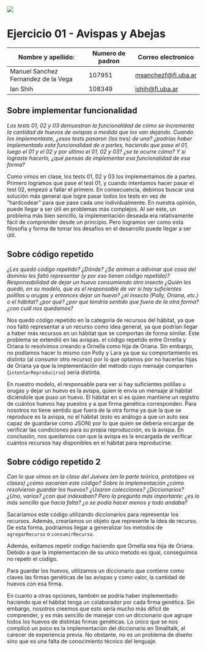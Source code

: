 ![](https://i.imgur.com/P0aqOMI.jpg)

# **Ejercicio 01 - Avispas y Abejas**

| Nombre y apellido:                  | Numero de padron | Correo electronico  |
| ----------------------------------- | ---------------- | ------------------- |
| Manuel Sanchez Fernandez de la Vega | 107951           | msanchezf@fi.uba.ar |
| Ian Shih                            | 108349           | ishih@fi.uba.ar     |

## Sobre implementar funcionalidad

*Los tests 01, 02 y 03 demuestran la funcionalidad de cómo se incrementa la cantidad de huevos de avispas a medida que los van dejando. Cuando los implementaste, ¿esos tests pasaron (los tres) de una? ¿podrías haber implementado esta funcionalidad de a partes, haciendo que pase el 01, luego el 01 y el 02 y por último el 01, 02 y 03? ¿se te ocurre cómo? Y si lograste hacerlo, ¿qué pensas de implementar esa funcionalidad de esa forma?*

Como vimos en clase, los tests 01, 02 y 03 los implementamos de a partes. Primero logramos que pase el test 01, y cuando intentamos hacer pasar el test 02, empezó a fallar el primero. En consecuencia, debimos buscar una solución más general que logre pasar todos los tests en vez de “hardcodear” para que pase cada uno individualmente. En nuestra opinión, puede llegar a ser útil en problemas más complejos. Al ser este, un problema más bien sencillo, la implementación deseada era relativamente fácil de comprender desde un principio. Pero logramos ver como esta filosofía y forma de tomar los desafíos en el desarrollo puede llegar a ser útil.

## Sobre código repetido

*¿Les quedó código repetido? ¿Dónde? ¿Se animan a adivinar qué cosa del dominio les faltó representar (y por eso tienen código repetido)? Responsabilidad de dejar un huevo consumiendo otro insecto ¿Quién les quedó, en su modelo, que es el responsable de ver si hay suficientes polillas u orugas y entonces dejar un huevo? ¿el insecto (Polly, Oriana, etc.) o el hábitat? ¿por qué? ¿por qué tendría sentido que fuera de la otra forma? ¿con cuál nos quedamos?*

Nos quedó código repetido en la categoría de recursos del hábitat, ya que nos faltó representar a un recurso como idea general, ya que podrían llegar a haber más recursos en un hábitat que se comportan de forma similar. Este problema se extendió en las avispas. el código repetido entre Ornella y Oriana lo resolvimos creando a Ornella como hija de Oriana. Sin embargo, no podíamos hacer lo mismo con Polly y Lara ya que su comportamiento es distinto (al consumir otro recurso) por lo que optamos por no hacerlas hijas de Oriana ya que la implementación del método cuyo mensaje comparten (`intentarReproducirse`) seria distinta.

En nuestro modelo, el responsable para ver si hay suficientes polillas u orugas y dejar un huevo es la avispa, quien le envía un mensaje al hábitat diciéndole que puso un huevo. El hábitat en sí es quien mantiene un registro de cuántos huevos hay puestos y a que firma genética corresponden. Para nosotros no tiene sentido que fuera de la otra forma ya que la que se reproduce es la avispa, no el hábitat (esto es análogo a que un auto sea capaz de guardarse como JSON) por lo que quien se debería encargar de verificar las condiciones para su propia reproducción, es la avispa. En conclusión, nos quedamos con que la avispa es la encargada de verificar cuántos recursos hay disponibles en el hábitat para reproducirse.

## Sobre código repetido 2

*Con lo que vimos en la clase del Jueves (en la parte teórica, prototipos vs clases) ¿cómo sacarían este código? Sobre la implementación ¿cómo resolvieron guardar los huevos? ¿Usaron colecciones? ¿Diccionarios? ¿Uno, varios? ¿con qué indexaban? Pero la pregunta más importante: ¿es lo más sencillo que hacía falta? ¿o se podía hacer menos y todo andaba?*

Sacaríamos este código utilizando diccionarios para representar los recursos. Además, crearíamos un objeto que represente la idea de recurso. De esta forma, podriamos llegar a generalizar los metodos de `agregarRecurso` o `consumirRecurso`.

Además, evitamos repetir codigo haciendo que Ornella sea hija de Oriana. Debido a que la implementacion de su unico metodo es igual, conseguimos no repetir el codigo.

Para guardar los huevos, utilizamos un diccionario que contiene como claves las firmas genéticas de las avispas y como valor, la cantidad de huevos con esa firma.

En cuanto a otras opciones, también se podría haber implementado haciendo que el hábitat tenga un colaborador por cada firma genética. Sin embargo, nosotros creemos que esto sería mucho más difícil de comprender, y es más sencillo de manejar con un diccionario que agrupe todos los huevos de distintas firmas genéticas. Lo único que se nos complicó un poco es la implementación del diccionario en Smalltalk, al carecer de experiencia previa. No obstante, no es un problema de diseño sino que es una falta de conocimiento técnico del lenguaje.
